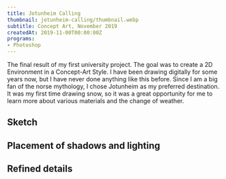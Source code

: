 ```yaml
---
title: Jotunheim Calling
thumbnail: jotunheim-calling/thumbnail.webp
subtitle: Concept Art, November 2019
createdAt: 2019-11-00T00:00:00Z
programs:
- Photoshop
---
```


The final result of my first university project.
The goal was to create a 2D Environment in a Concept-Art Style.
I have been drawing digitally for some years now, but I have never done anything like this before.
Since I am a big fan of the norse mythology, I chose Jotunheim as my preferred destination.
It was my first time drawing snow, so it was a great opportunity for me to learn more about various materials and the change of weather.

<artstation-link artwork="Oomo2K"></artstation-link>
<deviantart-link artwork="Jotunheim-Is-Calling-827629161"></deviantart-link>

<asset-image src="jotunheim-calling/jotunheim_is_calling.webp" alt=""></asset-image>

## Sketch
<asset-image src="jotunheim-calling/jotunheim_1.webp" alt="Sketch"></asset-image>

## Placement of shadows and lighting
<asset-image src="jotunheim-calling/jotunheim_2.webp" alt="Placement of shadows and lighting"></asset-image>

## Refined details
<asset-image src="jotunheim-calling/jotunheim_3.webp" alt="Refined details"></asset-image>
